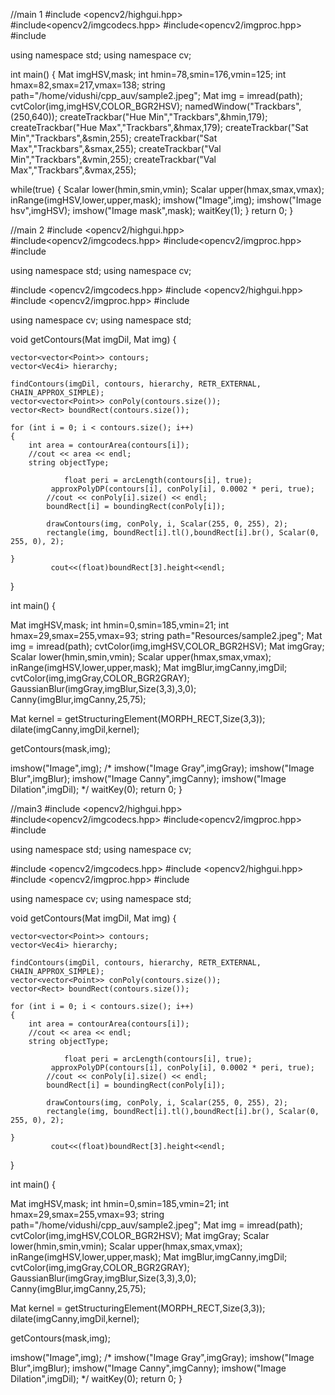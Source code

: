 //main 1
#include <opencv2/highgui.hpp>
#include<opencv2/imgcodecs.hpp>
#include<opencv2/imgproc.hpp>
#include <iostream>

using namespace std;
using namespace cv;

int main()
{ Mat imgHSV,mask;
int hmin=78,smin=176,vmin=125;
int hmax=82,smax=217,vmax=138;
 string path="/home/vidushi/cpp_auv/sample2.jpeg";
 Mat img = imread(path);
cvtColor(img,imgHSV,COLOR_BGR2HSV);
namedWindow("Trackbars",(250,640));
createTrackbar("Hue Min","Trackbars",&hmin,179);
createTrackbar("Hue Max","Trackbars",&hmax,179);
createTrackbar("Sat Min","Trackbars",&smin,255);
createTrackbar("Sat Max","Trackbars",&smax,255);
createTrackbar("Val Min","Trackbars",&vmin,255);
createTrackbar("Val Max","Trackbars",&vmax,255);

while(true)
{
Scalar lower(hmin,smin,vmin);
Scalar upper(hmax,smax,vmax);
 inRange(imgHSV,lower,upper,mask);
 imshow("Image",img);
 imshow("Image hsv",imgHSV);
 imshow("Image mask",mask);
 waitKey(1);
}
 return 0;
}

  
  
  
  //main 2
  #include <opencv2/highgui.hpp>
#include<opencv2/imgcodecs.hpp>
#include<opencv2/imgproc.hpp>
#include <iostream>

using namespace std;
using namespace cv;
 
#include <opencv2/imgcodecs.hpp>
#include <opencv2/highgui.hpp>
#include <opencv2/imgproc.hpp>
#include <iostream>
 
using namespace cv;
using namespace std;
 
 
void getContours(Mat imgDil, Mat img) {
 
	vector<vector<Point>> contours;
	vector<Vec4i> hierarchy;
 
	findContours(imgDil, contours, hierarchy, RETR_EXTERNAL, CHAIN_APPROX_SIMPLE);
	vector<vector<Point>> conPoly(contours.size());
	vector<Rect> boundRect(contours.size());

	for (int i = 0; i < contours.size(); i++)
	{
		int area = contourArea(contours[i]);
		//cout << area << endl;
		string objectType;
 
              	float peri = arcLength(contours[i], true);
			 approxPolyDP(contours[i], conPoly[i], 0.0002 * peri, true);
			//cout << conPoly[i].size() << endl;
			boundRect[i] = boundingRect(conPoly[i]);
                    
			drawContours(img, conPoly, i, Scalar(255, 0, 255), 2);
			rectangle(img, boundRect[i].tl(),boundRect[i].br(), Scalar(0, 255, 0), 2);
	
	}
             cout<<(float)boundRect[3].height<<endl;
}



int main()
{ 

Mat imgHSV,mask;
int hmin=0,smin=185,vmin=21;
int hmax=29,smax=255,vmax=93;
 string path="Resources/sample2.jpeg";
 Mat img = imread(path);
cvtColor(img,imgHSV,COLOR_BGR2HSV);
 Mat imgGray;
Scalar lower(hmin,smin,vmin);
Scalar upper(hmax,smax,vmax);
 inRange(imgHSV,lower,upper,mask);
Mat imgBlur,imgCanny,imgDil;
  cvtColor(img,imgGray,COLOR_BGR2GRAY);
  GaussianBlur(imgGray,imgBlur,Size(3,3),3,0);
  Canny(imgBlur,imgCanny,25,75);

Mat kernel = getStructuringElement(MORPH_RECT,Size(3,3));
dilate(imgCanny,imgDil,kernel);

getContours(mask,img);

imshow("Image",img);
/*
imshow("Image Gray",imgGray);
imshow("Image Blur",imgBlur);
imshow("Image Canny",imgCanny);
imshow("Image Dilation",imgDil);
*/
waitKey(0);
 return 0;
}
                                                    

                                                    
 //main3
 #include <opencv2/highgui.hpp>
#include<opencv2/imgcodecs.hpp>
#include<opencv2/imgproc.hpp>
#include <iostream>

using namespace std;
using namespace cv;
 
#include <opencv2/imgcodecs.hpp>
#include <opencv2/highgui.hpp>
#include <opencv2/imgproc.hpp>
#include <iostream>
 
using namespace cv;
using namespace std;
 
 
void getContours(Mat imgDil, Mat img) {
 
	vector<vector<Point>> contours;
	vector<Vec4i> hierarchy;
 
	findContours(imgDil, contours, hierarchy, RETR_EXTERNAL, CHAIN_APPROX_SIMPLE);
	vector<vector<Point>> conPoly(contours.size());
	vector<Rect> boundRect(contours.size());

	for (int i = 0; i < contours.size(); i++)
	{
		int area = contourArea(contours[i]);
		//cout << area << endl;
		string objectType;
 
              	float peri = arcLength(contours[i], true);
			 approxPolyDP(contours[i], conPoly[i], 0.0002 * peri, true);
			//cout << conPoly[i].size() << endl;
			boundRect[i] = boundingRect(conPoly[i]);
                    
			drawContours(img, conPoly, i, Scalar(255, 0, 255), 2);
			rectangle(img, boundRect[i].tl(),boundRect[i].br(), Scalar(0, 255, 0), 2);
	
	}
             cout<<(float)boundRect[3].height<<endl;
}



int main()
{ 

Mat imgHSV,mask;
int hmin=0,smin=185,vmin=21;
int hmax=29,smax=255,vmax=93;
 string path="/home/vidushi/cpp_auv/sample2.jpeg";
 Mat img = imread(path);
cvtColor(img,imgHSV,COLOR_BGR2HSV);
 Mat imgGray;
Scalar lower(hmin,smin,vmin);
Scalar upper(hmax,smax,vmax);
 inRange(imgHSV,lower,upper,mask);
Mat imgBlur,imgCanny,imgDil;
  cvtColor(img,imgGray,COLOR_BGR2GRAY);
  GaussianBlur(imgGray,imgBlur,Size(3,3),3,0);
  Canny(imgBlur,imgCanny,25,75);

Mat kernel = getStructuringElement(MORPH_RECT,Size(3,3));
dilate(imgCanny,imgDil,kernel);

getContours(mask,img);

imshow("Image",img);
/*
imshow("Image Gray",imgGray);
imshow("Image Blur",imgBlur);
imshow("Image Canny",imgCanny);
imshow("Image Dilation",imgDil);
*/
waitKey(0);
 return 0;
}
